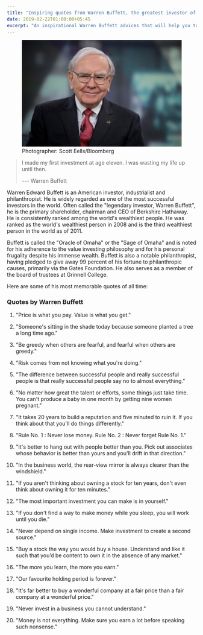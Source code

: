 ```yaml
---
title: "Inspiring quotes from Warren Buffett, the greatest investor of all time"
date: 2019-02-22T01:00:00+05:45
excerpt: "An inspirational Warren Buffett advices that will help you to become a smarter and successful investor on stock market."
---
```


<figure>
  <img src="/uploads/20190221-warren-buffett.jpg" alt="Warren Buffett">
  <figcaption>Photographer: Scott Eells/Bloomberg</figcaption>
</figure>

> I made my first investment at age eleven. I was wasting my life up until then.
>
> --- Warren Buffett

Warren Edward Buffett is an American investor, industrialist and philanthropist. He is widely regarded as one of the most successful investors in the world. Often called the "legendary investor, Warren Buffett", he is the primary shareholder, chairman and CEO of Berkshire Hathaway. He is consistently ranked among the world's wealthiest people. He was ranked as the world's wealthiest person in 2008 and is the third wealthiest person in the world as of 2011.

Buffett is called the "Oracle of Omaha" or the "Sage of Omaha" and is noted for his adherence to the value investing philosophy and for his personal frugality despite his immense wealth. Buffett is also a notable philanthropist, having pledged to give away 99 percent of his fortune to philanthropic causes, primarily via the Gates Foundation. He also serves as a member of the board of trustees at Grinnell College.

Here are some of his most memorable quotes of all time:

### Quotes by Warren Buffett

1. "Price is what you pay. Value is what you get."

2. "Someone's sitting in the shade today because someone planted a tree a long time ago."

3. "Be greedy when others are fearful, and fearful when others are greedy."

4. "Risk comes from not knowing what you're doing."

5. "The difference between successful people and really successful people is that really successful people say no to almost everything."

6. "No matter how great the talent or efforts, some things just take time. You can't produce a baby in one month by getting nine women pregnant."

7. "It takes 20 years to build a reputation and five minuted to ruin it. If you think about that you'll do things differently."

8. "Rule No. 1 : Never lose money. Rule No. 2 : Never forget Rule No. 1."

9. "It's better to hang out with people better than you. Pick out associates whose behavior is better than yours and you'll drift in that direction."

10. "In the business world, the rear-view mirror is always clearer than the windshield."

11. "If you aren't thinking about owning a stock for ten years, don't even think about owning it for ten minutes."

12. "The most important investment you can make is in yourself."

13. "If you don't find a way to make money while you sleep, you will work until you die."

14. "Never depend on single income. Make investment to create a second source."

15. "Buy a stock the way you would buy a house. Understand and like it such that you’d be content to own it in the absence of any market."

16. "The more you learn, the more you earn."

17. "Our favourite holding period is forever."

18. "It's far better to buy a wonderful company at a fair price than a fair company at a wonderful price."

19. "Never invest in a business you cannot understand."

20. "Money is not everything. Make sure you earn a lot before speaking such nonsense."

